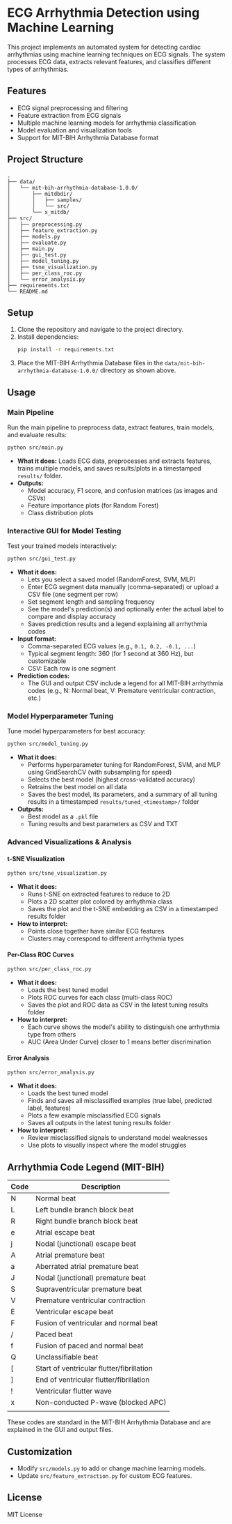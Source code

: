 # ECG Arrhythmia Detection using Machine Learning

This project implements an automated system for detecting cardiac arrhythmias using machine learning techniques on ECG signals. The system processes ECG data, extracts relevant features, and classifies different types of arrhythmias.

## Features
- ECG signal preprocessing and filtering
- Feature extraction from ECG signals
- Multiple machine learning models for arrhythmia classification
- Model evaluation and visualization tools
- Support for MIT-BIH Arrhythmia Database format

## Project Structure
```
.
├── data/
│   └── mit-bih-arrhythmia-database-1.0.0/
│       ├── mitdbdir/
│       │   ├── samples/
│       │   └── src/
│       └── x_mitdb/
├── src/
│   ├── preprocessing.py
│   ├── feature_extraction.py
│   ├── models.py
│   ├── evaluate.py
│   ├── main.py
│   ├── gui_test.py
│   ├── model_tuning.py
│   ├── tsne_visualization.py
│   ├── per_class_roc.py
│   └── error_analysis.py
├── requirements.txt
└── README.md
```

## Setup
1. Clone the repository and navigate to the project directory.
2. Install dependencies:
   ```bash
   pip install -r requirements.txt
   ```
3. Place the MIT-BIH Arrhythmia Database files in the `data/mit-bih-arrhythmia-database-1.0.0/` directory as shown above.

## Usage

### Main Pipeline
Run the main pipeline to preprocess data, extract features, train models, and evaluate results:
```bash
python src/main.py
```
- **What it does:** Loads ECG data, preprocesses and extracts features, trains multiple models, and saves results/plots in a timestamped `results/` folder.
- **Outputs:**
  - Model accuracy, F1 score, and confusion matrices (as images and CSVs)
  - Feature importance plots (for Random Forest)
  - Class distribution plots

### Interactive GUI for Model Testing
Test your trained models interactively:
```bash
python src/gui_test.py
```
- **What it does:**
  - Lets you select a saved model (RandomForest, SVM, MLP)
  - Enter ECG segment data manually (comma-separated) or upload a CSV file (one segment per row)
  - Set segment length and sampling frequency
  - See the model's prediction(s) and optionally enter the actual label to compare and display accuracy
  - Saves prediction results and a legend explaining all arrhythmia codes
- **Input format:**
  - Comma-separated ECG values (e.g., `0.1, 0.2, -0.1, ...`)
  - Typical segment length: 360 (for 1 second at 360 Hz), but customizable
  - CSV: Each row is one segment
- **Prediction codes:**
  - The GUI and output CSV include a legend for all MIT-BIH arrhythmia codes (e.g., N: Normal beat, V: Premature ventricular contraction, etc.)

### Model Hyperparameter Tuning
Tune model hyperparameters for best accuracy:
```bash
python src/model_tuning.py
```
- **What it does:**
  - Performs hyperparameter tuning for RandomForest, SVM, and MLP using GridSearchCV (with subsampling for speed)
  - Selects the best model (highest cross-validated accuracy)
  - Retrains the best model on all data
  - Saves the best model, its parameters, and a summary of all tuning results in a timestamped `results/tuned_<timestamp>/` folder
- **Outputs:**
  - Best model as a `.pkl` file
  - Tuning results and best parameters as CSV and TXT

### Advanced Visualizations & Analysis
#### t-SNE Visualization
```bash
python src/tsne_visualization.py
```
- **What it does:**
  - Runs t-SNE on extracted features to reduce to 2D
  - Plots a 2D scatter plot colored by arrhythmia class
  - Saves the plot and the t-SNE embedding as CSV in a timestamped results folder
- **How to interpret:**
  - Points close together have similar ECG features
  - Clusters may correspond to different arrhythmia types

#### Per-Class ROC Curves
```bash
python src/per_class_roc.py
```
- **What it does:**
  - Loads the best tuned model
  - Plots ROC curves for each class (multi-class ROC)
  - Saves the plot and ROC data as CSV in the latest tuning results folder
- **How to interpret:**
  - Each curve shows the model's ability to distinguish one arrhythmia type from others
  - AUC (Area Under Curve) closer to 1 means better discrimination

#### Error Analysis
```bash
python src/error_analysis.py
```
- **What it does:**
  - Loads the best tuned model
  - Finds and saves all misclassified examples (true label, predicted label, features)
  - Plots a few example misclassified ECG signals
  - Saves all outputs in the latest tuning results folder
- **How to interpret:**
  - Review misclassified signals to understand model weaknesses
  - Use plots to visually inspect where the model struggles

## Arrhythmia Code Legend (MIT-BIH)
| Code | Description |
|------|-------------------------------------------------------------|
| N    | Normal beat                                                |
| L    | Left bundle branch block beat                              |
| R    | Right bundle branch block beat                             |
| e    | Atrial escape beat                                         |
| j    | Nodal (junctional) escape beat                             |
| A    | Atrial premature beat                                      |
| a    | Aberrated atrial premature beat                            |
| J    | Nodal (junctional) premature beat                          |
| S    | Supraventricular premature beat                            |
| V    | Premature ventricular contraction                          |
| E    | Ventricular escape beat                                    |
| F    | Fusion of ventricular and normal beat                      |
| /    | Paced beat                                                 |
| f    | Fusion of paced and normal beat                            |
| Q    | Unclassifiable beat                                        |
| [    | Start of ventricular flutter/fibrillation                  |
| ]    | End of ventricular flutter/fibrillation                    |
| !    | Ventricular flutter wave                                   |
| x    | Non-conducted P-wave (blocked APC)                         |
| |    | Isolated QRS-like artifact                                 |

These codes are standard in the MIT-BIH Arrhythmia Database and are explained in the GUI and output files.

## Customization
- Modify `src/models.py` to add or change machine learning models.
- Update `src/feature_extraction.py` for custom ECG features.

## License
MIT License 